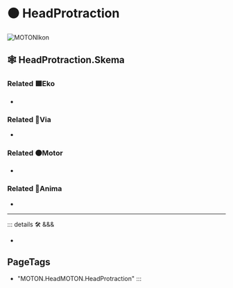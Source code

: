 # 🟠 <motor>HeadProtraction</motor>

![MOTONIkon](/Ikon/MOTONs_Ikon.png)

## 🕸 HeadProtraction.Skema

### Related 🟩<ekos>Eko</ekos>

-

### Related 🔻<via>Via</via>

-

### Related 🟠<motor>Motor</motor>

-

### Related 💜<anima>Anima</anima>

-

---

<!-- =================================================== -->
<!-- =================================================== -->
<!-- =================================================== -->
<!-- =================================================== -->
<!-- =================================================== -->
::: details 🛠 <dev>&&&</dev>

-

<h2>PageTags</h2>

- "MOTON.HeadMOTON.HeadProtraction"
:::

